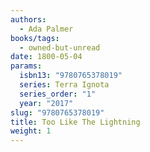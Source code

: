 ```yaml
---
authors:
  - Ada Palmer
books/tags:
  - owned-but-unread
date: 1800-05-04
params:
  isbn13: "9780765378019"
  series: Terra Ignota
  series_order: "1"
  year: "2017"
slug: "9780765378019"
title: Too Like The Lightning
weight: 1
---
```


<!--more-->
